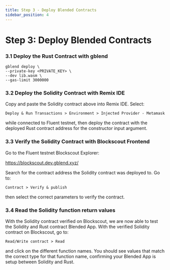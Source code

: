 ```yaml
---
title: Step 3 - Deploy Blended Contracts 
sidebar_position: 4
---
```


<!-- # Step 3: Deploy Blended Contracts

### 3.1 Create the Deployment Script

This deployment script is responsible for deploying both the Rust smart contract (compiled to Wasm) and the Solidity smart contract (`GreetingWithWorld`).

`deploy/01_deploy_contracts.ts`

```typescript
import { HardhatRuntimeEnvironment } from "hardhat/types";
import { DeployFunction } from "hardhat-deploy/types";
import { ethers } from "ethers";
import fs from "fs";
import crypto from "crypto";
import path from "path";
require("dotenv").config();

const DEPLOYER_PRIVATE_KEY = process.env.DEPLOYER_PRIVATE_KEY || "ac0974bec39a17e36ba4a6b4d238ff944bacb478cbed5efcae784d7bf4f2ff80";

const func: DeployFunction = async function (hre: HardhatRuntimeEnvironment) {
  const { deployments, getNamedAccounts, ethers, config, network } = hre;
  const { deploy, save, getOrNull } = deployments;
  const { deployer: deployerAddress } = await getNamedAccounts();

  console.log("deployerAddress", deployerAddress);
  // Deploy WASM Contract
  console.log("Deploying WASM contract...");
  const wasmBinaryPath = "./greeting/lib.wasm";

  // @ts-ignore
  const provider = new ethers.JsonRpcProvider(network.config.url);
  const deployer = new ethers.Wallet(DEPLOYER_PRIVATE_KEY, provider);

  const checkmateValidatorAddress = await deployWasmContract(wasmBinaryPath, deployer, provider, getOrNull, save);

  //Deploy Solidity Contract
  console.log("Deploying GreetingWithWorld contract...");
  const fluentGreetingContractAddress = checkmateValidatorAddress;

  const greetingWithWorld = await deploy("GreetingWithWorld", {
    from: deployerAddress,
    args: [fluentGreetingContractAddress],
    log: true,
  });

  console.log(`GreetingWithWorld contract deployed at: ${greetingWithWorld.address}`);
};

async function deployWasmContract(
  wasmBinaryPath: string,
  deployer: ethers.Wallet,
  provider: ethers.JsonRpcProvider,
  getOrNull: any,
  save: any
) {
  const wasmBinary = fs.readFileSync(wasmBinaryPath);
  const wasmBinaryHash = crypto.createHash("sha256").update(wasmBinary).digest("hex");
  const artifactName = path.basename(wasmBinaryPath, ".wasm");
  const existingDeployment = await getOrNull(artifactName);

  if (existingDeployment && existingDeployment.metadata === wasmBinaryHash) {
    console.log(`WASM contract bytecode has not changed. Skipping deployment.`);
    console.log(`Existing contract address: ${existingDeployment.address}`);
    return existingDeployment.address;
  }

  const gasPrice = (await provider.getFeeData()).gasPrice;

  const transaction = {
    data: "0x" + wasmBinary.toString("hex"),
    gasLimit: 300_000_000,
    gasPrice: gasPrice,
  };

  const tx = await deployer.sendTransaction(transaction);
  const receipt = await tx.wait();

  if (receipt && receipt.contractAddress) {
    console.log(`WASM contract deployed at: ${receipt.contractAddress}`);

    const artifact = {
      abi: [],
      bytecode: "0x" + wasmBinary.toString("hex"),
      deployedBytecode: "0x" + wasmBinary.toString("hex"),
      metadata: wasmBinaryHash,
    };

    const deploymentData = {
      address: receipt.contractAddress,
      ...artifact,
    };

    await save(artifactName, deploymentData);
  } else {
    throw new Error("Failed to deploy WASM contract");
  }

  return receipt.contractAddress;
}

export default func;
func.tags = ["all"];

```

### 3.2 Create the Hardhat Task

`tasks/get-greeting.ts`

```tsx
import { task } from "hardhat/config";

task("get-greeting", "Fetches the greeting from the deployed GreetingWithWorld contract")
  .addParam("contract", "The address of the deployed GreetingWithWorld contract")
  .setAction(async ({ contract }, hre) => {
    const { ethers } = hre;
    const GreetingWithWorld = await ethers.getContractAt("GreetingWithWorld", contract);
    const greeting = await GreetingWithWorld.getGreeting();
    console.log("Greeting:", greeting);
  });

```

### 3.3 Compile and Deploy the Contracts

Run the following commands to compile and deploy your contracts:

```bash
pnpm hardhat compile
pnpm hardhat deploy
pnpm hardhat get-greeting --contract <CONTRACT_ADDRESS>
``` -->

# Step 3: Deploy Blended Contracts

### 3.1 Deploy the Rust Contract with gblend

```shell
gblend deploy \
--private-key <PRIVATE_KEY> \
--dev lib.wasm \
--gas-limit 3000000
```

### 3.2 Deploy the Solidity Contract with Remix IDE

Copy and paste the Solidity contract above into Remix IDE.
Select:
```
Deploy & Run Transactions > Environment > Injected Provider - Metamask
```
while connected to Fluent testnet, then deploy the contract with the deployed Rust contract address
for the constructor input argument.

### 3.3 Verify the Solidity Contract with Blockscout Frontend

Go to the Fluent testnet Blockscout Explorer:

https://blockscout.dev.gblend.xyz/

Search for the contract address the Solidity contract was deployed to. 
Go to:
```
Contract > Verify & publish
```
then select the correct parameters to verify the contract.

### 3.4 Read the Solidity function return values

With the Solidity contract verified on Blockscout, we are now able to test 
the Solidity and Rust contract Blended App. With the verified Solidity contract on Blockscout, go to:
```
Read/Write contract > Read
``` 
and click on the different function names. You should see values that match the correct type for that function name, confirming your Blended App is setup between Solidity and Rust.
